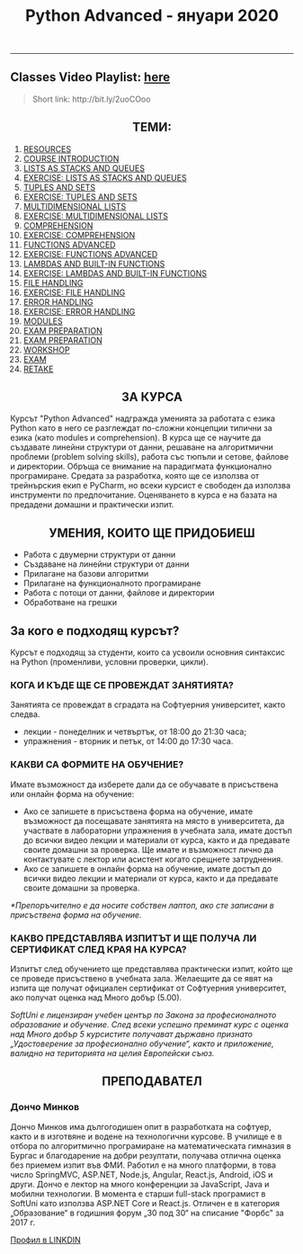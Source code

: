 <h1 align="center">Python Advanced - януари 2020</h1>
    <br>

<hr>
<h2>Classes Video Playlist: <a href="https://www.youtube.com/playlist?list=PLdu5EMqCM5n_VJYA0vOGaaFmuucMciBtQ">here</a></h2>

<blockquote>
    Short link: http://bit.ly/2uoCOoo
</blockquote>

<h2 align="center">ТЕМИ:</h2>
<ol>
    <li><a href="https://softuni.bg/trainings/2496/python-advanced-january-2020#lesson-13120">RESOURCES</a></li>
    <li><a href="https://softuni.bg/trainings/2496/python-advanced-january-2020#lesson-14219">COURSE INTRODUCTION</a></li>
    <li><a href="https://softuni.bg/trainings/2496/python-advanced-january-2020#lesson-14220">LISTS AS STACKS AND QUEUES</a></li>
    <li><a href="https://softuni.bg/trainings/2496/python-advanced-january-2020#lesson-14221">EXERCISE: LISTS AS STACKS AND QUEUES</a></li>
    <li><a href="https://softuni.bg/trainings/2496/python-advanced-january-2020#lesson-14222">TUPLES AND SETS</a></li>
    <li><a href="https://softuni.bg/trainings/2496/python-advanced-january-2020#lesson-14223">EXERCISE: TUPLES AND SETS</a></li>
    <li><a href="https://softuni.bg/trainings/2496/python-advanced-january-2020#lesson-14224">MULTIDIMENSIONAL LISTS</a></li>
    <li><a href="https://softuni.bg/trainings/2496/python-advanced-january-2020#lesson-14225">EXERCISE: MULTIDIMENSIONAL LISTS</a></li>
    <li><a href="https://softuni.bg/trainings/2496/python-advanced-january-2020#lesson-14226">COMPREHENSION</a></li>
    <li><a href="https://softuni.bg/trainings/2496/python-advanced-january-2020#lesson-14227">EXERCISE: COMPREHENSION</a></li>
    <li><a href="https://softuni.bg/trainings/2496/python-advanced-january-2020#lesson-14228">FUNCTIONS ADVANCED</a></li>
    <li><a href="https://softuni.bg/trainings/2496/python-advanced-january-2020#lesson-14229">EXERCISE: FUNCTIONS ADVANCED</a></li>
    <li><a href="https://softuni.bg/trainings/2496/python-advanced-january-2020#lesson-14230">LAMBDAS AND BUILT-IN FUNCTIONS</a></li>
    <li><a href="https://softuni.bg/trainings/2496/python-advanced-january-2020#lesson-14231">EXERCISE: LAMBDAS AND BUILT-IN FUNCTIONS</a></li>
    <li><a href="https://softuni.bg/trainings/2496/python-advanced-january-2020#lesson-14232">FILE HANDLING</a></li>
    <li><a href="https://softuni.bg/trainings/2496/python-advanced-january-2020#lesson-14233">EXERCISE: FILE HANDLING</a></li>
    <li><a href="https://softuni.bg/trainings/2496/python-advanced-january-2020#lesson-14234">ERROR HANDLING</a></li>
    <li><a href="https://softuni.bg/trainings/2496/python-advanced-january-2020#lesson-14235">EXERCISE: ERROR HANDLING</a></li>
    <li><a href="https://softuni.bg/trainings/2496/python-advanced-january-2020#lesson-14236">MODULES</a></li>
    <li><a href="https://softuni.bg/trainings/2496/python-advanced-january-2020#lesson-14238">EXAM PREPARATION</a></li>
    <li><a href="https://softuni.bg/trainings/2496/python-advanced-january-2020#lesson-14239">EXAM PREPARATION</a></li>
    <li><a href="https://softuni.bg/trainings/2496/python-advanced-january-2020#lesson-14240">WORKSHOP</a></li>
    <li><a href="https://softuni.bg/trainings/2496/python-advanced-january-2020#lesson-14241">EXAM</a></li>
    <li><a href="https://softuni.bg/trainings/2496/python-advanced-january-2020#lesson-14242">RETAKE</a></li>
</ol>

<h2 align="center">ЗА КУРСА</h2>
    <p>
        Курсът "Python Advanced" надгражда уменията за работата с езика Python като в него се разглеждат по-сложни концепции типични за езика (като modules и comprehension). В курса ще се научите да създавате линейни структури от данни, решаване на алгоритмични проблеми (problem solving skills), работа със тюпъли и сетове, файлове и директории. Обръща се внимание на парадигмата функционално програмиране. Средата за разработка, която ще се използва от трейнърския екип е PyCharm, но всеки курсист е свободен да използва инструменти по предпочитание. Оценяването в курса е на базата на предадени домашни и практически изпит.
    </p>

<h2 align="center">УМЕНИЯ, КОИТО ЩЕ ПРИДОБИЕШ</h2>
    <ul>
        <li>Работа с двумерни структури от данни</li>
        <li>Създаване на линейни структури от данни</li>
        <li>Прилагане на базови алгоритми</li>
        <li>Прилагане на функционалното програмиране</li>
        <li>Работа с потоци от данни, файлове и директории</li>
        <li>Обработване на грешки</li>
    </ul>

<h2>За кого е подходящ курсът?</h2>
    <p>Курсът е подходящ за студенти, които са усвоили основния синтаксис на Python (променливи, условни проверки, цикли).</p>

<h3>КОГА И КЪДЕ ЩЕ СЕ ПРОВЕЖДАТ ЗАНЯТИЯТА?</h3>
    <p>Занятията се провеждат в сградата на Софтуерния университет, както следва.</p>
    <ul>
        <li>лекции - понеделник и четвъртък, от 18:00 до 21:30 часа;</li>
        <li>упражнения - вторник и петък, от 14:00 до 17:30 часа.</li>
    </ul>

<h3>КАКВИ СА ФОРМИТЕ НА ОБУЧЕНИЕ?</h3>
    <p>Имате възможност да изберете дали да се обучавате в присъствена или онлайн форма на обучение:</p>
    <ul>
        <li>Ако се запишете в присъствена форма на обучение, имате възможност да посещавате занятията на място в университета,  да участвате в лабораторни упражнения в учебната зала, имате достъп до всички видео лекции и материали от курса, както и да предавате своите домашни за проверка. Ще имате и възможност лично да контактувате с лектор или асистент когато срещнете затруднения.</li>
        <li>Ако се запишете в онлайн форма на обучение, имате достъп до всички видео лекции и материали от курса, както и да предавате своите домашни за проверка.</li>
    </ul>
    <p><i>*Препоръчително е да носите собствен лаптоп, ако сте записани в присъствена форма на обучение.</i></p>

<h3>КАКВО ПРЕДСТАВЛЯВА ИЗПИТЪТ И ЩЕ ПОЛУЧА ЛИ СЕРТИФИКАТ СЛЕД КРАЯ НА КУРСА?</h3>
    <p>Изпитът след обучението ще представлява практически изпит, който ще се проведе присъствено в учебната зала. Желаещите да се явят на изпита ще получат официален сертификат от Софтуерния университет, ако получат оценка над Много добър (5.00).</p>


<p><i>SoftUni е лицензиран учебен център по Закона за професионалното образование и обучение. След всеки успешно преминат курс с оценка над Много добър 5 курсистите получават държавно признато „Удостоверение за професионално обучение“, както и приложение, валидно на територията на целия Европейски съюз.</i></p>
    
<h2 align="center">ПРЕПОДАВАТЕЛ</h2>
    <h3>Дончо Минков</h3>
    <p>Дончо Минков има дългогодишен опит в разработката на софтуер, както и в изготвяне и водене на технологични курсове. В училище е в отбора по алгоритмично програмиране на математическата гимназия в Бургас и благодарение на добри резултати, получава отлична оценка без приемем изпит във ФМИ. Работил е на много платформи, в това число SpringMVC, ASP.NET, Node.js, Angular, React.js, Android, iOS и други. Дончо е лектор на много конференции за JavaScript, Java и мобилни технологии. В момента е старши full-stack програмист в SoftUni като използва ASP.NET Core и React.js. Отличен е в категория „Образование“ в годишния форум „30 под 30“ на списание "Форбс" за 2017 г.</p>
    
<a href="https://www.linkedin.com/authwall?trk=gf&trkInfo=AQFcc89MwY02UQAAAW9sAUB447S_ApMzxSESXPrIw2eif0KV6XBu_zMCusZnB77B5mK4NJ6UPjy-a_MrtTM5ibcqyZxcK2ZpHt1Hi2NB9phD9KlL2i_O_5jvqJbZ-QT4YSR2YTg=&originalReferer=&sessionRedirect=https%3A%2F%2Fwww.linkedin.com%2Fin%2Fdonchominkov">Профил в LINKDIN</a>


    
    
    
